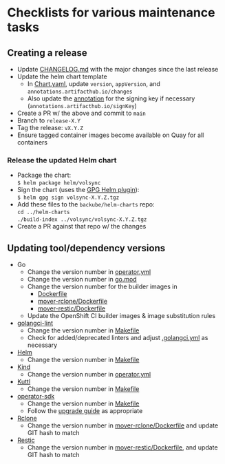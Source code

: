 # Checklists for various maintenance tasks

## Creating a release

* Update [CHANGELOG.md](CHANGELOG.md) with the major changes since the last
  release
* Update the helm chart template
  * In [Chart.yaml](helm/volsync/Chart.yaml), update `version`, `appVersion`,
    and `annotations.artifacthub.io/changes`
  * Also update the
    [annotation](https://artifacthub.io/docs/topics/annotations/helm/) for the
    signing key if necessary (`annotations.artifacthub.io/signKey`)
* Create a PR w/ the above and commit to `main`
* Branch to `release-X.Y`
* Tag the release: `vX.Y.Z`
* Ensure tagged container images become available on Quay for all containers

### Release the updated Helm chart

* Package the chart:  
  `$ helm package helm/volsync`
* Sign the chart (uses the [GPG Helm
  plugin](https://artifacthub.io/packages/helm-plugin/gpg/gpg)):  
  `$ helm gpg sign volsync-X.Y.Z.tgz`
* Add these files to the `backube/helm-charts` repo:  
  `cd ../helm-charts`  
  `./build-index ../volsync/volsync-X.Y.Z.tgz`
* Create a PR against that repo w/ the changes

## Updating tool/dependency versions

* Go
  * Change the version number in [operator.yml](.github/workflows/operator.yml)
  * Change the version number in [go.mod](go.mod)
  * Change the version number for the builder images in
    * [Dockerfile](Dockerfile)
    * [mover-rclone/Dockerfile](mover-rclone/Dockerfile)
    * [mover-restic/Dockerfile](mover-restic/Dockerfile)
  * Update the OpenShift CI builder images & image substitution rules
* [golangci-lint](https://github.com/golangci/golangci-lint/releases)
  * Change the version number in [Makefile](Makefile)
  * Check for added/deprecated linters and adjust [.golangci.yml](.golangci.yml)
    as necessary
* [Helm](https://github.com/helm/helm/releases)
  * Change the version number in [Makefile](Makefile)
* [Kind](https://github.com/kubernetes-sigs/kind/releases)
  * Change the version number in [operator.yml](.github/workflows/operator.yml)
* [Kuttl](https://github.com/kudobuilder/kuttl/releases)
  * Change the version number in [Makefile](Makefile)
* [operator-sdk](https://github.com/operator-framework/operator-sdk/releases)
  * Change the version number in [Makefile](Makefile)
  * Follow the [upgrade
    guide](https://sdk.operatorframework.io/docs/upgrading-sdk-version/) as
    appropriate
* [Rclone](https://github.com/rclone/rclone/releases)
  * Change the version number in
    [mover-rclone/Dockerfile](mover-rclone/Dockerfile) and update GIT hash to match
* [Restic](https://github.com/restic/restic/releases)
  * Change the version number in
    [mover-restic/Dockerfile](mover-restic/Dockerfile), and update GIT hash to
    match
